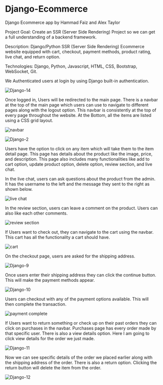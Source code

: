 # Django-Ecommerce

Django Ecommerce app by Hammad Faiz and Alex Taylor

Project Goal: Create an SSR (Server Side Rendering) Project so we can get a full understanding of a backend framework.

Description: Django/Python SSR (Server Side Rendering) Ecommerce website equipped with cart, checkout, payment methods, product rating, live chat, and return option.

Technologies: Django, Python, Javascript, HTML, CSS, Bootstrap, WebSocket, Git.

We Authenticated users at login by using Django built-in authentication.

![Django-14](https://user-images.githubusercontent.com/105521583/198363056-af45214c-3f61-4d94-9cd9-be62f7652786.png)

Once logged in, Users will be redirected to the main page. There is a navbar at the top of the main page which users can use to navigate to different pages along with the logout option. This navbar is consistently at the top of every page throughout the website. At the Bottom, all the items are listed using a CSS grid layout. 

![navbar](https://user-images.githubusercontent.com/105521583/198407990-bc300707-1dcc-4edf-aa36-236f0a64412e.png)

![Django-2](https://user-images.githubusercontent.com/105521583/198365036-b73fb232-cec5-4730-b3ca-edcf667cdd94.png)

Users have the option to click on any item which will take them to the item detail page. This page has details about the product like the image, price, and description. This page also includes many functionalities like add to cart option, update product option, delete option, review section, and live chat.

In the live chat, users can ask questions about the product from the admin. It has the username to the left and the message they sent to the right as shown below.

![live chat](https://user-images.githubusercontent.com/105521583/198624191-373d3875-17bc-417c-920b-3318c4309a1e.png)

In the review section, users can leave a comment on the product. Users can also like each other comments.

![review section](https://user-images.githubusercontent.com/105521583/198618581-57c294ff-fe93-43fe-839e-ddbbd660d6c1.png)

If Users want to check out, they can navigate to the cart using the navbar. This cart has all the functionality a cart should have.

![cart](https://user-images.githubusercontent.com/105521583/198625456-af738de6-d3eb-424a-92f0-7ff239d54e4f.png)

On the checkout page, users are asked for the shipping address.

![Django-9](https://user-images.githubusercontent.com/105521583/198387097-8ffd7963-c833-4b1d-8807-91996fc2b016.png)

Once users enter their shipping address they can click the continue button. This will make the payment methods appear. 

![Django-10](https://user-images.githubusercontent.com/105521583/198387216-33384fa4-a32d-40e7-aeeb-465e6f9b74fc.png)

Users can checkout with any of the payment options available. This will then complete the transaction. 

![payment complete](https://user-images.githubusercontent.com/105521583/198388429-3f7b00a1-674a-4d89-b776-09306eaa4118.png)

If Users want to return something or check up on their past orders they can click on purchases in the navbar. Purchases page has every order made by that specific user. There is also a view details option. Here I am going to click view details for the order we just made.

![Django-11](https://user-images.githubusercontent.com/105521583/198389357-fac4239d-7654-4e0f-a7a9-a5473d5f7427.png)

Now we can see specific details of the order we placed earlier along with the shipping address of the order. There is also a return option. Clicking the return button will delete the item from the order.

![Django-12](https://user-images.githubusercontent.com/105521583/198390295-df51ac60-238b-4f34-b8b3-da60664f1aa3.png)












